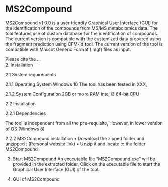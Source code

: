 # MS2Compound

MS2Compound v1.0.0 is a user friendly Graphical User Interface (GUI) for the identification of the compounds from MS/MS metabolomics data. The tool features use of custom database for the identification of compounds. The current version is compatible with the customized data prepared using the fragment prediction using CFM-id tool. 
The current version of the tool is compatible with Mascot Generic Format (.mgf) files as input. 

Please cite the …  
2.  Installation

2.1 System requirements

2.1.1 Operating System
	Windows 10
	The tool has been tested in XXX, 

2.1.2 System Configuration
	2GB or more RAM
	Intel i3 64-bit CPU 

2.2 Installation

2.2.1 Dependencies

The tool is independent from all the pre-requisite, However, in lower version of OS (Windows 8)

2.2.2 MS2Compound installation
•	Download the zipped folder and unzipped : (Personal website link)
•	Unzip it and locate to the folder MS2Compound

3. Start MS2Compound
An executable file “MS2Compound.exe” will be provided in the extracted folder. Click on the executable file to start the Graphical User Interface (GUI) of the tool. 

4. GUI of MS2Compound
